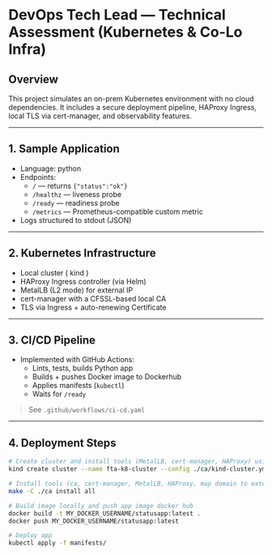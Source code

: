 # DevOps Tech Lead — Technical Assessment (Kubernetes & Co-Lo Infra)

## Overview

This project simulates an on-prem Kubernetes environment with no cloud dependencies. It includes a secure deployment pipeline, HAProxy Ingress, local TLS via cert-manager, and observability features.

---

## 1. Sample Application

- Language: python
- Endpoints:
  - `/` — returns `{"status":"ok"}`
  - `/healthz` — liveness probe
  - `/ready` — readiness probe
  - `/metrics` — Prometheus-compatible custom metric
- Logs structured to stdout (JSON)

---

## 2. Kubernetes Infrastructure

- Local cluster ( kind )
- HAProxy Ingress controller (via Helm)
- MetalLB (L2 mode) for external IP
- cert-manager with a CFSSL-based local CA
- TLS via Ingress + auto-renewing Certificate

---

## 3. CI/CD Pipeline

- Implemented with GitHub Actions:
  - Lints, tests, builds Python app
  - Builds + pushes Docker image to Dockerhub
  - Applies manifests (`kubectl`)
  - Waits for `/ready`


> See `.github/workflows/ci-cd.yaml`

---

## 4. Deployment Steps

```bash
# Create cluster and install tools (MetalLB, cert-manager, HAProxy) using kind
kind create cluster --name fta-k8-cluster --config ./ca/kind-cluster.yml

# Install tools (ca, cert-manager, MetalLB, HAProxy, map domain to external IP) using make to automate the installations and configurations
make -C ./ca install all

# Build image locally and push app image docker hub
docker build -t MY_DOCKER_USERNAME/statusapp:latest .
docker push MY_DOCKER_USERNAME/statusapp:latest

# Deploy app
kubectl apply -f manifests/


